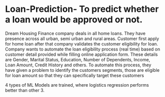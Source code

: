 # Loan-Prediction- To predict whether a loan would be approved or not.
Dream Housing Finance company deals in all home loans. They have presence across all urban, semi urban and rural areas. Customer first apply for home loan after that company validates the customer eligibility for loan. Company wants to automate the loan eligibility process (real time) based on customer detail provided while filling online application form. These details are Gender, Marital Status, Education, Number of Dependents, Income, Loan Amount, Credit History and others. To automate this process, they have given a problem to identify the customers segments, those are eligible for loan amount so that they can specifically target these customers

4 types of ML Models are trained, where logistics regression performs better than other 3.
